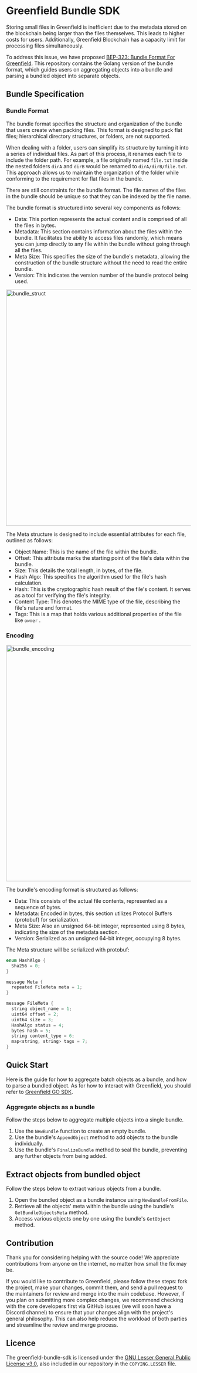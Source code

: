 # Greenfield Bundle SDK

Storing small files in Greenfield is inefficient due to the metadata stored on the blockchain being larger than the files
themselves. This leads to higher costs for users. Additionally, Greenfield Blockchain has a capacity limit for processing
files simultaneously.

To address this issue, we have proposed [BEP-323: Bundle Format For Greenfield](https://github.com/bnb-chain/BEPs/pull/323).
This repository contains the Golang version of the bundle format, which guides users on aggregating objects into a bundle
and parsing a bundled object into separate objects.

## Bundle Specification

### Bundle Format
The bundle format specifies the structure and organization of the bundle that users create when packing files.
This format is designed to pack flat files; hierarchical directory structures, or folders, are not supported.

When dealing with a folder, users can simplify its structure by turning it into a series of individual files.
As part of this process, it renames each file to include the folder path. For example, a file originally named
`file.txt` inside the nested folders `dirA` and `dirB` would be renamed to `dirA/dirB/file.txt`.
This approach allows us to maintain the organization of the folder while conforming to the requirement for flat files in the bundle.

There are still constraints for the bundle format. The file names of the files in the bundle should be unique so that
they can be indexed by the file name.

The bundle format is structured into several key components as follows:

*   Data: This portion represents the actual content and is comprised of all the files in bytes.
*   Metadata: This section contains information about the files within the bundle. It facilitates the ability to access files randomly, which means you can jump directly to any file within the bundle without going through all the files.
*   Meta Size: This specifies the size of the bundle's metadata, allowing the construction of the bundle structure without the need to read the entire bundle.
*   Version: This indicates the version number of the bundle protocol being used.

<img width="645" alt="bundle_struct" src="https://github.com/bnb-chain/BEPs/assets/5030187/0bd75d18-9d33-4469-beb4-2b0623a1d48d">

The Meta structure is designed to include essential attributes for each file, outlined as follows:

*   Object Name: This is the name of the file within the bundle.
*   Offset: This attribute marks the starting point of the file's data within the bundle.
*   Size: This details the total length, in bytes, of the file.
*   Hash Algo: This specifies the algorithm used for the file's hash calculation.
*   Hash: This is the cryptographic hash result of the file's content. It serves as a tool for verifying the file's integrity.
*   Content Type: This denotes the MIME type of the file, describing the file's nature and format.
*   Tags: This is a map that holds various additional properties of the file like `owner` .

### Encoding
<img width="645" alt="bundle_encoding" src="https://github.com/bnb-chain/BEPs/assets/5030187/54604c12-b2d7-4984-9e00-d848fe7b4686">

The bundle's encoding format is structured as follows:

*   Data: This consists of the actual file contents, represented as a sequence of bytes.
*   Metadata: Encoded in bytes, this section utilizes Protocol Buffers (protobuf) for serialization.
*   Meta Size: Also an unsigned 64-bit integer, represented using 8 bytes, indicating the size of the metadata section.
*   Version: Serialized as an unsigned 64-bit integer, occupying 8 bytes.

The Meta structure will be serialized with protobuf:

```java
enum HashAlgo {
  Sha256 = 0;
}

message Meta {
  repeated FileMeta meta = 1;
}

message FileMeta {
  string object_name = 1;
  uint64 offset = 2;
  uint64 size = 3;
  HashAlgo status = 4;
  bytes hash = 5;
  string content_type = 6;
  map<string, string> tags = 7;
}
```

## Quick Start

Here is the guide for how to aggregate batch objects as a bundle, and how to parse a bundled object. As for how to
interact with Greenfield, you should refer to [Greenfield GO SDK](https://github.com/bnb-chain/greenfield-go-sdk).

### Aggregate objects as a bundle
Follow the steps below to aggregate multiple objects into a single bundle.

1. Use the `NewBundle` function to create an empty bundle.
2. Use the bundle's `AppendObject` method to add objects to the bundle individually.
3. Use the bundle's `FinalizeBundle` method to seal the bundle, preventing any further objects from being added.

## Extract objects from bundled object
Follow the steps below to extract various objects from a bundle.

1. Open the bundled object as a bundle instance using `NewBundleFromFile`.
2. Retrieve all the objects' meta within the bundle using the bundle's `GetBundleObjectsMeta` method.
3. Access various objects one by one using the bundle's `GetObject` method.

## Contribution
Thank you for considering helping with the source code! We appreciate contributions from anyone on the internet, no
matter how small the fix may be.

If you would like to contribute to Greenfield, please follow these steps: fork the project, make your changes, commit them,
and send a pull request to the maintainers for review and merge into the main codebase. However, if you plan on submitting
more complex changes, we recommend checking with the core developers first via GitHub issues (we will soon have a Discord channel)
to ensure that your changes align with the project's general philosophy. This can also help reduce the workload of both
parties and streamline the review and merge process.

## Licence

The greenfield-bundle-sdk is licensed under the
[GNU Lesser General Public License v3.0](https://www.gnu.org/licenses/lgpl-3.0.en.html),
also included in our repository in the `COPYING.LESSER` file.